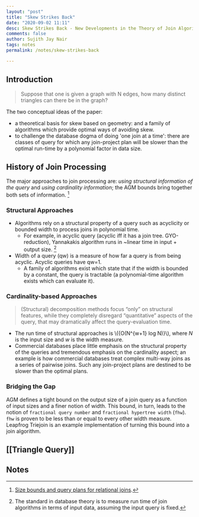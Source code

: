 ```yaml
---
layout: "post"
title: "Skew Strikes Back"
date: "2020-09-02 11:11"
desc: Skew Strikes Back - New Developments in the Theory of Join Algorithms
comments: false
author: Sujith Jay Nair
tags: notes
permalink: /notes/skew-strikes-back

---
```

## Introduction
> Suppose that one is given a graph with N edges, how many distinct triangles can there be in the graph?

The two conceptual ideas of the paper:
- a theoretical basis for skew based on geometry: and a family of algorithms which provide optimal ways of avoiding skew.
- to challenge the database dogma of doing 'one join at a time': there are classes of query for which any join-project plan will be slower than the optimal run-time by a polynomial factor in data size.

## History of Join Processing
The major approaches to join processing are: _using structural information of the query_ and _using cardinality information_; the AGM bounds bring together both sets of information. [^1]

### Structural Approaches
- Algorithms rely on a structural property of a query such as acyclicity or bounded width to process joins in polynomial time.
  - For example, in acyclic query (acyclic iff it has a join tree. GYO-reduction), Yannakakis algorithm runs in ~linear time in input + output size. [^2]
- Width of a query (qw) is a measure of how far a query is from being acyclic. Acyclic queries have qw=1.
  - A family of algorithms exist which state that if the width is bounded by a constant, the query is tractable (a polynomial-time algorithm exists which can evaluate it).

### Cardinality-based Approaches
> (Structural) decomposition methods focus “only” on structural features, while they completely disregard “quantitative” aspects of the query, that may dramatically affect the query-evaluation time.

- The run time of structural approaches is \\({O(N^{w+1} log N)}\\), where _N_ is the input size and _w_ is the width measure.
- Commercial databases place little emphasis on the structural property of the queries and tremendous emphasis on the cardinality aspect; an example is how commercial databases treat complex multi-way joins as a series of pairwise joins. Such any join-project plans are destined to be slower than the optimal plans.

### Bridging the Gap
AGM defines a tight bound on the  output size of a join query as a function of input sizes and a finer notion of width. This bound, in turn, leads to the notion of `fractional query number` and `fractional hypertree width` (`fhw`). `fhw` is proven to be less than or equal to every other width measure. Leapfrog Triejoin is an example implementation of turning this bound into a join algorithm.

## [[Triangle Query]]


## Notes
[^1]: [Size bounds and query plans for relational joins](https://arxiv.org/abs/1711.03860).
[^2]: The standard in database theory is to measure run time of join algorithms in terms of input data, assuming the input query is fixed.

